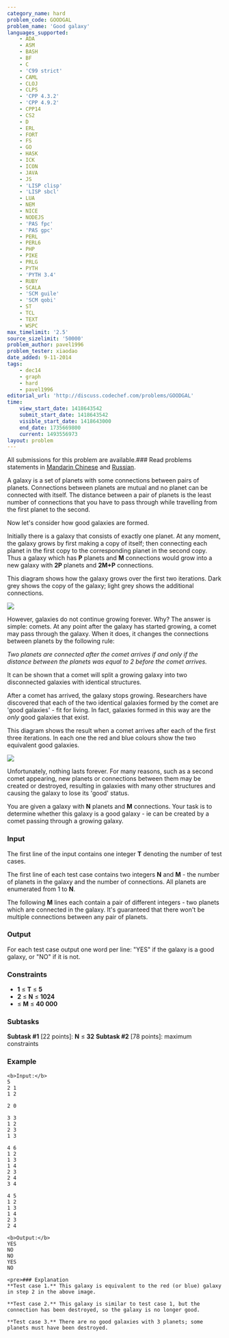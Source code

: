 ```yaml
---
category_name: hard
problem_code: GOODGAL
problem_name: 'Good galaxy'
languages_supported:
    - ADA
    - ASM
    - BASH
    - BF
    - C
    - 'C99 strict'
    - CAML
    - CLOJ
    - CLPS
    - 'CPP 4.3.2'
    - 'CPP 4.9.2'
    - CPP14
    - CS2
    - D
    - ERL
    - FORT
    - FS
    - GO
    - HASK
    - ICK
    - ICON
    - JAVA
    - JS
    - 'LISP clisp'
    - 'LISP sbcl'
    - LUA
    - NEM
    - NICE
    - NODEJS
    - 'PAS fpc'
    - 'PAS gpc'
    - PERL
    - PERL6
    - PHP
    - PIKE
    - PRLG
    - PYTH
    - 'PYTH 3.4'
    - RUBY
    - SCALA
    - 'SCM guile'
    - 'SCM qobi'
    - ST
    - TCL
    - TEXT
    - WSPC
max_timelimit: '2.5'
source_sizelimit: '50000'
problem_author: pavel1996
problem_tester: xiaodao
date_added: 9-11-2014
tags:
    - dec14
    - graph
    - hard
    - pavel1996
editorial_url: 'http://discuss.codechef.com/problems/GOODGAL'
time:
    view_start_date: 1418643542
    submit_start_date: 1418643542
    visible_start_date: 1418643000
    end_date: 1735669800
    current: 1493556973
layout: problem
---
```

All submissions for this problem are available.### Read problems statements in [Mandarin Chinese](/download/translated/DEC14/mandarin/GOODGAL.pdf) and [Russian](/download/translated/DEC14/russian/GOODGAL.pdf).

A galaxy is a set of planets with some connections between pairs of planets. Connections between planets are mutual and no planet can be connected with itself. The distance between a pair of planets is the least number of connections that you have to pass through while travelling from the first planet to the second.

Now let's consider how good galaxies are formed.

Initially there is a galaxy that consists of exactly one planet. At any moment, the galaxy grows by first making a copy of itself; then connecting each planet in the first copy to the corresponding planet in the second copy. Thus a galaxy which has **P** planets and **M** connections would grow into a new galaxy with **2P** planets and **2M+P** connections.

This diagram shows how the galaxy grows over the first two iterations. Dark grey shows the copy of the galaxy; light grey shows the additional connections.

![](/download/extimages/a32212069d65c14f3c9b4a1cfbbb3571.png)

However, galaxies do not continue growing forever. Why? The answer is simple: comets. At any point after the galaxy has started growing, a comet may pass through the galaxy. When it does, it changes the connections between planets by the following rule:

_Two planets are connected after the comet arrives if and only if the distance between the planets was equal to 2 before the comet arrives._

It can be shown that a comet will split a growing galaxy into two disconnected galaxies with identical structures.

After a comet has arrived, the galaxy stops growing. Researchers have discovered that each of the two identical galaxies formed by the comet are 'good galaxies' - fit for living. In fact, galaxies formed in this way are the _only_ good galaxies that exist.

This diagram shows the result when a comet arrives after each of the first three iterations. In each one the red and blue colours show the two equivalent good galaxies.

![](/download/extimages/55bf4f46313dbc1cff5ebbd214e35142.png)

Unfortunately, nothing lasts forever. For many reasons, such as a second comet appearing, new planets or connections between them may be created or destroyed, resulting in galaxies with many other structures and causing the galaxy to lose its 'good' status.

You are given a galaxy with **N** planets and **M** connections. Your task is to determine whether this galaxy is a good galaxy - ie can be created by a comet passing through a growing galaxy.

### Input

The first line of the input contains one integer **T** denoting the number of test cases.

The first line of each test case contains two integers **N** and **M** - the number of planets in the galaxy and the number of connections. All planets are enumerated from 1 to **N**.

The following **M** lines each contain a pair of different integers - two planets which are connected in the galaxy. It's guaranteed that there won't be multiple connections between any pair of planets.

### Output

For each test case output one word per line: "YES" if the galaxy is a good galaxy, or "NO" if it is not.

### Constraints

- **1** ≤ **T** ≤ **5**
- **2** ≤ **N** ≤ **1024**
- ≤ **M** ≤ **40 000**
 
### Subtasks

 **Subtask #1**  \[22 points\]: **N** ≤ **32** 
 **Subtask #2** \[78 points\]: maximum constraints 
### Example

 ```
<b>Input:</b>
5
2 1
1 2

2 0

3 3
1 2
2 3
1 3

4 6
1 2
1 3
1 4
2 3
2 4
3 4

4 5
1 2
1 3
1 4
2 3
2 4

<b>Output:</b>
YES
NO
NO
YES
NO

<pre>### Explanation
**Test case 1.** This galaxy is equivalent to the red (or blue) galaxy in step 2 in the above image.

**Test case 2.** This galaxy is similar to test case 1, but the connection has been destroyed, so the galaxy is no longer good.

**Test case 3.** There are no good galaxies with 3 planets; some planets must have been destroyed.
